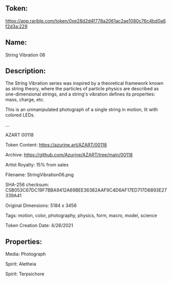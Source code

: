 ## Token:

https://app.rarible.com/token/0xe28d2d4f778a2061ac2ae1080c76c4bd0a6f2d3a:229

## Name:

String Vibration 06

## Description: 

The String Vibration series was inspired by a theoretical framework known as string theory, where the particles of particle physics are described as one-dimensional strings, and a string's vibration defines its properties: mass, charge, etc.

This is an unmanipulated photograph of a single string in motion, lit with colored LEDs.

...

AZART 00118

Token Content: https://azurine.art/AZART/00118

Archive: https://github.com/Azurine/AZART/tree/main/00118

Artist Royalty: 15% from sales

Filename: StringVibration06.png

SHA-256 checksum: C5B053C67DC19F7BBA9412A69BEE36382AAF9C4D6AF17ED717D6893E27339A41

Original Dimensions: 5184 x 3456

Tags: motion, color, photography, physics, form, macro, model, science

Token Creation Date: 4/26/2021

## Properties:

Media: Photograph

Spirit: Aletheia

Spirit: Terpsichore

